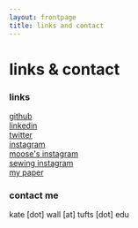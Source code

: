 ```yaml
---
layout: frontpage
title: links and contact
---
```


# links & contact

### links
<a href="https://github.com/katejeanw" target="_blank">github</a><br>
<a href="https://www.linkedin.com/in/katejwall/" target="_blank">linkedin</a><br>
<a href="https://twitter.com/katejeanw" target="_blank">twitter</a><br>
<a href="https://www.instagram.com/katejeanw/?hl=en" target="_blank">instagram</a><br>
<a href="https://www.instagram.com/cat.called.moose/?hl=en" target="_blank">moose's instagram</a><br>
<a href="https://www.instagram.com/kate.sews/?hl=en" target="_blank">sewing instagram</a><br>
<a href="https://www.sciencedirect.com/science/article/abs/pii/S0377042722000899" target="_blank">my paper</a>

### contact me

kate [dot] wall [at] tufts [dot] edu